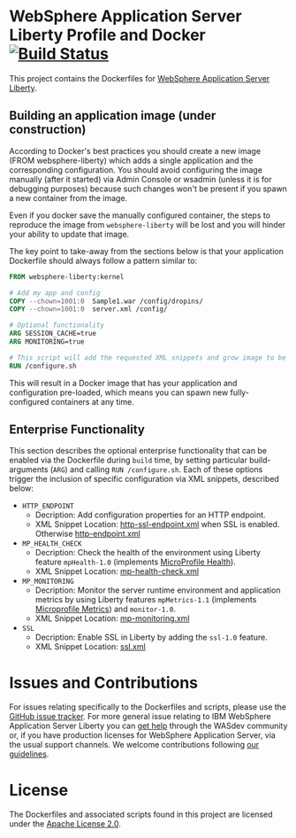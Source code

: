 # WebSphere Application Server Liberty Profile and Docker [![Build Status](https://travis-ci.org/WASdev/ci.docker.svg?branch=master)](https://travis-ci.org/WASdev/ci.docker)

This project contains the Dockerfiles for [WebSphere Application Server Liberty](https://hub.docker.com/_/websphere-liberty/). 

## Building an application image (under construction)

According to Docker's best practices you should create a new image (FROM websphere-liberty) which adds a single application and the corresponding configuration. You should avoid configuring the image manually (after it started) via Admin Console or wsadmin (unless it is for debugging purposes) because such changes won't be present if you spawn a new container from the image.

Even if you docker save the manually configured container, the steps to reproduce the image from `websphere-liberty` will be lost and you will hinder your ability to update that image.

The key point to take-away from the sections below is that your application Dockerfile should always follow a pattern similar to:

```dockerfile
FROM websphere-liberty:kernel

# Add my app and config
COPY --chown=1001:0  Sample1.war /config/dropins/
COPY --chown=1001:0  server.xml /config/

# Optional functionality
ARG SESSION_CACHE=true
ARG MONITORING=true

# This script will add the requested XML snippets and grow image to be fit-for-purpose
RUN /configure.sh
```

This will result in a Docker image that has your application and configuration pre-loaded, which means you can spawn new fully-configured containers at any time.

## Enterprise Functionality

This section describes the optional enterprise functionality that can be enabled via the Dockerfile during `build` time, by setting particular build-arguments (`ARG`) and calling `RUN /configure.sh`.  Each of these options trigger the inclusion of specific configuration via XML snippets, described below:

* `HTTP_ENDPOINT` 
  *  Decription: Add configuration properties for an HTTP endpoint.
  *  XML Snippet Location: [http-ssl-endpoint.xml](ga/18.0.0.4/kernel/helpers/build/configuration_snippets/http-ssl-endpoint.xml) when SSL is enabled. Otherwise [http-endpoint.xml](ga/18.0.0.4/kernel/helpers/build/configuration_snippets/http-endpoint.xml)
* `MP_HEALTH_CHECK`
  *  Decription: Check the health of the environment using Liberty feature `mpHealth-1.0` (implements [MicroProfile Health](https://microprofile.io/project/eclipse/microprofile-health)).
  *  XML Snippet Location: [mp-health-check.xml](ga/18.0.0.4/kernel/helpers/build/configuration_snippets/mp-health-check.xml)
* `MP_MONITORING` 
  *  Decription: Monitor the server runtime environment and application metrics by using Liberty features `mpMetrics-1.1` (implements [Microprofile Metrics](https://microprofile.io/project/eclipse/microprofile-metrics)) and `monitor-1.0`.
  *  XML Snippet Location: [mp-monitoring.xml](ga/18.0.0.4/kernel/helpers/build/configuration_snippets/mp-monitoring.xml)
* `SSL` 
  *  Decription: Enable SSL in Liberty by adding the `ssl-1.0` feature.
  *  XML Snippet Location:  [ssl.xml](ga/18.0.0.4/kernel/helpers/build/configuration_snippets/ssl.xml)

# Issues and Contributions

For issues relating specifically to the Dockerfiles and scripts, please use the [GitHub issue tracker](https://github.com/WASdev/ci.docker/issues). For more general issue relating to IBM WebSphere Application Server Liberty you can [get help](https://developer.ibm.com/wasdev/help/) through the WASdev community or, if you have production licenses for WebSphere Application Server, via the usual support channels. We welcome contributions following [our guidelines](https://github.com/WASdev/wasdev.github.io/blob/master/CONTRIBUTING.md).

# License

The Dockerfiles and associated scripts found in this project are licensed under the [Apache License 2.0](LICENSE).
